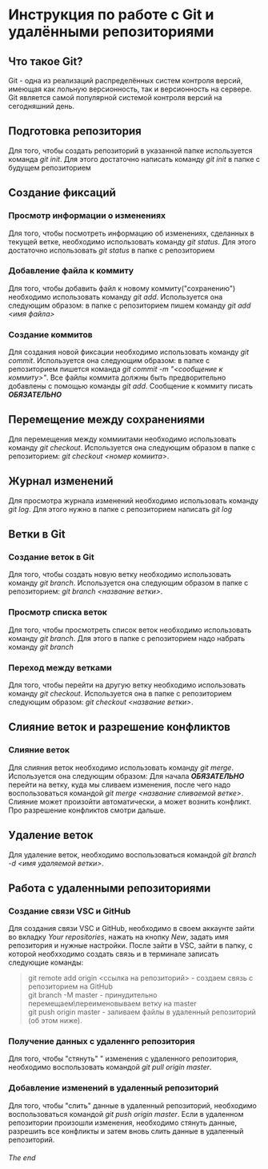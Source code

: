 # Инструкция по работе с Git и удалёнными репозиториями

## Что такое Git?

Git - одна из реализаций распределённых систем контроля версий, имеющая как лольную версионность, так и версионность на сервере. Git является самой популярной системой контроля версий на сегодняшний день.

## Подготовка репозитория
Для того, чтобы создать репозиторий в указанной папке используется команда *git init*. Для этого достаточно написать команду *git init* в папке с будущем репозиторием

## Создание фиксаций
### Просмотр информации о изменениях

Для того, чтобы посмотреть информацию об изменениях, сделанных в текущей ветке, необходимо использовать команду *git status*. Для этого достаточно использовать *git status* в папке с репозиторием

### Добавление файла к коммиту
Для того, чтобы добавить файл к новому коммиту("сохранению") необходимо использовать команду *git add*. Используется она следующим образом: в папке с репозиторием пишем команду *git add <имя файла>*

### Создание коммитов

Для создания новой фиксации необходимо использовать команду *git commit*. Используется она следующим образом: в папке с репозиторием пишется команда *git commit -m "<сообщение к коммиту>"*. Все файлы коммита должны быть предворительно добавлены с помощью команды *git add*. Сообщение к коммиту писать ***ОБЯЗАТЕЛЬНО***

## Перемещение между сохранениями
Для перемещения между коммиитами необходимо использовать команду *git checkout*. Используется она следующим образом в папке с репозиторием: *git checkout <номер комиита>*.

## Журнал изменений
Для просмотра журнала изменений необходимо использовать команду *git log*. Для этого нужно в папке с репозиторием написать *git log*

## Ветки в Git
### Создание веток в Git
Для того, чтобы создать новую ветку необходимо использовать команду *git branch*. Используется она следующим образом в папке с репозиторием: *git branch <название ветки>*.
### Просмотр списка веток
Для того, чтобы просмотреть список веток необходимо использовать команду *git branch*. Для этого в папке с репозиторием надо набрать команду *git branch*

### Переход между ветками
Для того, чтобы перейти на другую ветку необходимо использовать команду *git checkout*. Используется она в папке с репозиторием следующим образом: *git checkout <название ветки>*.

## Слияние веток и разрешение конфликтов
### Слияние веток
Для слияния веток необходимо использовать команду *git merge*. Используется она следующим образом: Для начала ***ОБЯЗАТЕЛЬНО*** перейти на ветку, куда мы сливаем изменения, после чего надо воспользоваться командой *git merge <название сливаемой ветке>*. Слияние может произойти автоматически, а может вознить конфликт. Про разрешение конфликтов смотри дальше.

## Удаление веток

Для удаление веток, необходимо воспользоваться командой *git branch -d <имя удаляемой ветки>*.

## Работа с удаленными репозиториями

### Создание связи VSC и GitHub

Для создания связи VSC и GitHub, необходимо в своем аккаунте зайти во вкладку *Your repositories*, нажать на кнопку *New*, задать имя репозитория и нужные настройки. После зайти в VSC, зайти в папку, с которой необхходимо создать связь и в терминале записать следующие команды:
>git remote add origin <ссылка на репозиторий> - создаем связь с репозиторием на GitHub  
>git branch -M master - принудительно перемещаем\переименовываем ветку на master   
>git push origin master - заливаем файлы в удаленный репозиторий (об этом ниже).    
  
### Получение данных с удаленнго репозитория

Для того, чтобы "стянуть" " изменения с удаленного репозитория, необходимо воспользовать командой *git pull origin master*. 

### Добавление изменений в удаленный репозиторий

Для того, чтобы "слить" данные в удаленный репозиторий, необходимо воспользоваться командой *git push origin master*. Если в удаленном репозитории произошли изменения, необходимо стянуть данные, разрешить все конфликты и затем вновь слить данные в удаленный репозиторий. 


###### The end
